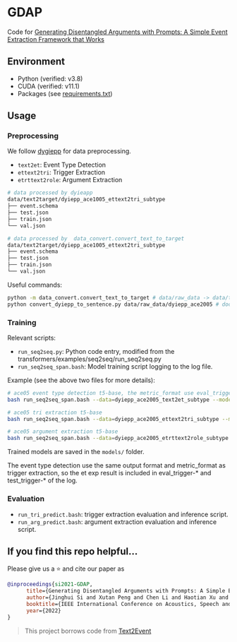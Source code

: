 # GDAP
Code for [Generating Disentangled Arguments with Prompts: A Simple Event Extraction Framework that Works](https://arxiv.org/abs/2110.04525)

## Environment

- Python (verified: v3.8)
- CUDA (verified: v11.1)
- Packages (see [requirements.txt](./requirements.txt))

## Usage

### Preprocessing
We follow [dygiepp](https://github.com/dwadden/dygiepp) for data preprocessing.

- `text2et`: Event Type Detection
- `ettext2tri`: Trigger Extraction
- `etrttext2role`: Argument Extraction

```bash
# data processed by dyieapp
data/text2target/dyiepp_ace1005_ettext2tri_subtype
├── event.schema 
├── test.json
├── train.json
└── val.json

# data processed by  data_convert.convert_text_to_target
data/text2target/dyiepp_ace1005_ettext2tri_subtype
├── event.schema
├── test.json
├── train.json
└── val.json
```
Useful commands:

```bash
python -m data_convert.convert_text_to_target # data/raw_data -> data/text2target
python convert_dyiepp_to_sentence.py data/raw_data/dyiepp_ace2005 # doc -> sentence, used in evaluation
```

### Training
Relevant scripts:

- `run_seq2seq.py`: Python code entry, modified from the transformers/examples/seq2seq/run_seq2seq.py
- `run_seq2seq_span.bash`: Model training script logging to the log file.

Example (see the above two files for more details):

```bash
# ace05 event type detection t5-base, the metric_format use eval_trigger-F1 
bash run_seq2seq_span.bash --data=dyiepp_ace2005_text2et_subtype --model=t5-base --format=tri --metric_format=eval_trigger-F1

# ace05 tri extraction t5-base
bash run_seq2seq_span.bash --data=dyiepp_ace2005_ettext2tri_subtype --model=t5-base --format=tri --metric_format=eval_trigger-F1

# ace05 argument extraction t5-base
bash run_seq2seq_span.bash --data=dyiepp_ace2005_etrttext2role_subtype --model=t5-base --format=role --metric_format=eval_role-F1

```

Trained models are saved in the `models/` folder.

The event type detection use the same output format and metric_format as trigger extraction, so the et exp result is included in eval_trigger-* and test_trigger-* of the log.

### Evaluation
- `run_tri_predict.bash`: trigger extraction evaluation and inference script.
- `run_arg_predict.bash`: argument extraction evaluation and inference script.

## If you find this repo helpful...
Please give us a :star: and cite our paper as
```bibtex
@inproceedings{si2021-GDAP,
      title={Generating Disentangled Arguments with Prompts: A Simple Event Extraction Framework that Works}, 
      author={Jinghui Si and Xutan Peng and Chen Li and Haotian Xu and Jianxin Li},
      booktitle={IEEE International Conference on Acoustics, Speech and Signal Processing (ICASSP)}, 
      year={2022}
}
```

> This project borrows code from [Text2Event](https://github.com/luyaojie/text2event)
